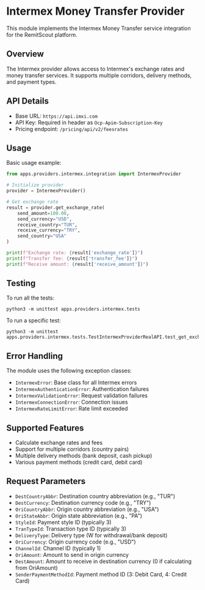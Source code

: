 # Intermex Money Transfer Provider

This module implements the Intermex Money Transfer service integration for the RemitScout platform.

## Overview

The Intermex provider allows access to Intermex's exchange rates and money transfer services. It supports multiple corridors, delivery methods, and payment types.

## API Details

- Base URL: `https://api.imxi.com`
- API Key: Required in header as `Ocp-Apim-Subscription-Key`
- Pricing endpoint: `/pricing/api/v2/feesrates`

## Usage

Basic usage example:

```python
from apps.providers.intermex.integration import IntermexProvider

# Initialize provider
provider = IntermexProvider()

# Get exchange rate
result = provider.get_exchange_rate(
    send_amount=100.00,
    send_currency="USD",
    receive_country="TUR",
    receive_currency="TRY",
    send_country="USA"
)

print(f"Exchange rate: {result['exchange_rate']}")
print(f"Transfer fee: {result['transfer_fee']}")
print(f"Receive amount: {result['receive_amount']}")
```

## Testing

To run all the tests:
```
python3 -m unittest apps.providers.intermex.tests
```

To run a specific test:
```
python3 -m unittest apps.providers.intermex.tests.TestIntermexProviderRealAPI.test_get_exchange_rate_real
```

## Error Handling

The module uses the following exception classes:
- `IntermexError`: Base class for all Intermex errors
- `IntermexAuthenticationError`: Authentication failures
- `IntermexValidationError`: Request validation failures
- `IntermexConnectionError`: Connection issues
- `IntermexRateLimitError`: Rate limit exceeded

## Supported Features

- Calculate exchange rates and fees
- Support for multiple corridors (country pairs)
- Multiple delivery methods (bank deposit, cash pickup)
- Various payment methods (credit card, debit card)

## Request Parameters

- `DestCountryAbbr`: Destination country abbreviation (e.g., "TUR")
- `DestCurrency`: Destination currency code (e.g., "TRY")
- `OriCountryAbbr`: Origin country abbreviation (e.g., "USA")
- `OriStateAbbr`: Origin state abbreviation (e.g., "PA")
- `StyleId`: Payment style ID (typically 3)
- `TranTypeId`: Transaction type ID (typically 3)
- `DeliveryType`: Delivery type (W for withdrawal/bank deposit)
- `OriCurrency`: Origin currency code (e.g., "USD")
- `ChannelId`: Channel ID (typically 1)
- `OriAmount`: Amount to send in origin currency
- `DestAmount`: Amount to receive in destination currency (0 if calculating from OriAmount)
- `SenderPaymentMethodId`: Payment method ID (3: Debit Card, 4: Credit Card) 